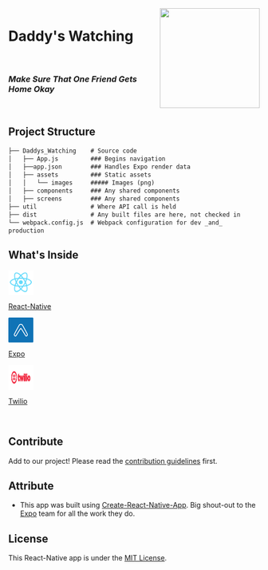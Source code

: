 <img src="https://www.thewrap.com/wp-content/uploads/2014/08/nathan-for-you-daddys-watching.jpg.jpg" width="200" height="200" align="right">

# Daddy's Watching

 <br>

### _Make Sure That One Friend Gets Home Okay_

<br>

## Project Structure

```
├── Daddys_Watching    # Source code
│   ├── App.js         ### Begins navigation
│   ├──app.json        ### Handles Expo render data
│   ├── assets         ### Static assets
│   │   └── images     ##### Images (png)
│   ├── components     ### Any shared components
│   ├── screens        ### Any shared components
├── util               # Where API call is held
├── dist               # Any built files are here, not checked in
└── webpack.config.js  # Webpack configuration for dev _and_ production
```

## What's Inside

<img src="./assets/images/react-native.png" align= "center" width="50" height="50" />

[React-Native](https://facebook.github.io/react-native/)

<img src="./assets/images/expo.png" align= "center" width="50" height="50" />

[Expo](https://expo.io/)

<img src="./assets/images/twilio.png" align= "center" width="50" height="50" />

[Twilio](https://www.twilio.com/)

<br>

## Contribute

Add to our project! Please read the [contribution guidelines](CONTRIBUTING.md) first.

## Attribute

* This app was built using [Create-React-Native-App](https://github.com/react-community/create-react-native-app). Big shout-out to the [Expo](https://github.com/expo) team for all the work they do.

## License

This React-Native app is under the [MIT License](https://github.com/nethanelkohen/ByeBye/blob/master/LICENSE).
